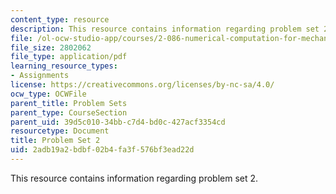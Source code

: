 ```yaml
---
content_type: resource
description: This resource contains information regarding problem set 2.
file: /ol-ocw-studio-app/courses/2-086-numerical-computation-for-mechanical-engineers-fall-2012/2adb19a2bdbf02b4fa3f576bf3ead22d_MIT2_086F12_pset2.pdf
file_size: 2802062
file_type: application/pdf
learning_resource_types:
- Assignments
license: https://creativecommons.org/licenses/by-nc-sa/4.0/
ocw_type: OCWFile
parent_title: Problem Sets
parent_type: CourseSection
parent_uid: 39d5c010-34bb-c7d4-bd0c-427acf3354cd
resourcetype: Document
title: Problem Set 2
uid: 2adb19a2-bdbf-02b4-fa3f-576bf3ead22d
---
```

This resource contains information regarding problem set 2.
